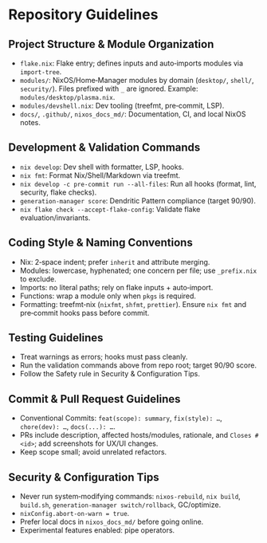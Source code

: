 # Repository Guidelines

## Project Structure & Module Organization

- `flake.nix`: Flake entry; defines inputs and auto‑imports modules via `import-tree`.
- `modules/`: NixOS/Home‑Manager modules by domain (`desktop/`, `shell/`, `security/`). Files prefixed with `_` are ignored. Example: `modules/desktop/plasma.nix`.
- `modules/devshell.nix`: Dev tooling (treefmt, pre‑commit, LSP).
- `docs/`, `.github/`, `nixos_docs_md/`: Documentation, CI, and local NixOS notes.

## Development & Validation Commands

- `nix develop`: Dev shell with formatter, LSP, hooks.
- `nix fmt`: Format Nix/Shell/Markdown via treefmt.
- `nix develop -c pre-commit run --all-files`: Run all hooks (format, lint, security, flake checks).
- `generation-manager score`: Dendritic Pattern compliance (target 90/90).
- `nix flake check --accept-flake-config`: Validate flake evaluation/invariants.

## Coding Style & Naming Conventions

- Nix: 2‑space indent; prefer `inherit` and attribute merging.
- Modules: lowercase, hyphenated; one concern per file; use `_prefix.nix` to exclude.
- Imports: no literal paths; rely on flake inputs + auto‑import.
- Functions: wrap a module only when `pkgs` is required.
- Formatting: treefmt‑nix (`nixfmt`, `shfmt`, `prettier`). Ensure `nix fmt` and pre‑commit hooks pass before commit.

## Testing Guidelines

- Treat warnings as errors; hooks must pass cleanly.
- Run the validation commands above from repo root; target 90/90 score.
- Follow the Safety rule in Security & Configuration Tips.

## Commit & Pull Request Guidelines

- Conventional Commits: `feat(scope): summary`, `fix(style): …`, `chore(dev): …`, `docs(...): …`.
- PRs include description, affected hosts/modules, rationale, and `Closes #<id>`; add screenshots for UX/UI changes.
- Keep scope small; avoid unrelated refactors.

## Security & Configuration Tips

- Never run system‑modifying commands: `nixos-rebuild`, `nix build`, `build.sh`, `generation-manager switch/rollback`, GC/optimize.
- `nixConfig.abort-on-warn = true`.
- Prefer local docs in `nixos_docs_md/` before going online.
- Experimental features enabled: pipe operators.
